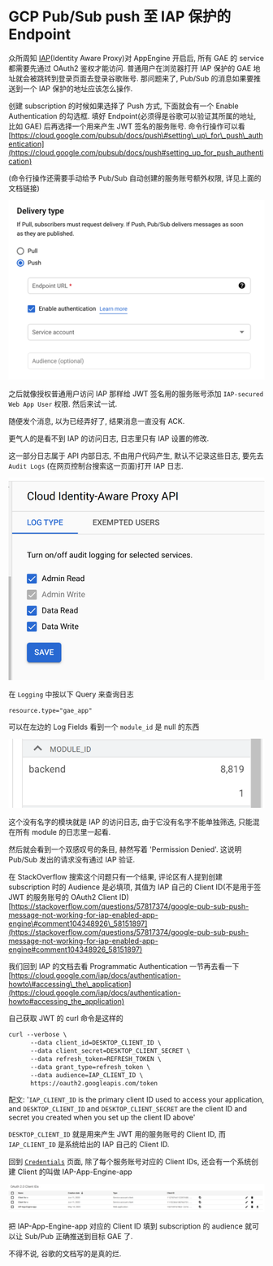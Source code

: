 # GCP Pub/Sub push 至 IAP 保护的 Endpoint

众所周知 [IAP](https://cloud.google.com/iap/docs)\(Identity Aware Proxy\)对 AppEngine 开启后, 所有 GAE 的 service 都需要先通过 OAuth2 鉴权才能访问. 普通用户在浏览器打开 IAP 保护的 GAE 地址就会被跳转到登录页面去登录谷歌账号. 那问题来了, Pub/Sub 的消息如果要推送到一个 IAP 保护的地址应该怎么操作.

创建 subscription 的时候如果选择了 Push 方式, 下面就会有一个 Enable Authentication 的勾选框. 填好 Endpoint\(必须得是谷歌可以验证其所属的地址, 比如 GAE\) 后再选择一个用来产生 JWT 签名的服务账号. 命令行操作可以看 [https://cloud.google.com/pubsub/docs/push\#setting\_up\_for\_push\_authentication](https://cloud.google.com/pubsub/docs/push#setting_up_for_push_authentication)

\(命令行操作还需要手动给予 Pub/Sub 自动创建的服务账号额外权限, 详见上面的文档链接\)

![](../.gitbook/assets/image%20%2864%29.png)

之后就像授权普通用户访问 IAP 那样给 JWT 签名用的服务账号添加 `IAP-secured Web App User` 权限. 然后来试一试.

随便发个消息, 以为已经弄好了, 结果消息一直没有 ACK.

更气人的是看不到 IAP 的访问日志, 日志里只有 IAP 设置的修改.

这一部分日志属于 API 内部日志, 不由用户代码产生, 默认不记录这些日志, 要先去 `Audit Logs` \(在网页控制台搜索这一页面\)打开 IAP 日志.

![](../.gitbook/assets/image%20%2862%29.png)

在 `Logging` 中按以下 Query 来查询日志

```text
resource.type="gae_app"
```

可以在左边的 Log Fields 看到一个 `module_id` 是 null 的东西

![](../.gitbook/assets/image%20%2865%29.png)

这个没有名字的模块就是 IAP 的访问日志, 由于它没有名字不能单独筛选, 只能混在所有 module 的日志里一起看.

然后就会看到一个双感叹号的条目, 赫然写着 'Permission Denied'. 这说明 Pub/Sub 发出的请求没有通过 IAP 验证.

在 StackOverflow 搜索这个问题只有一个结果, 评论区有人提到创建 subscription 时的 Audience 是必填项, 其值为 IAP 自己的 Client ID\(不是用于签 JWT 的服务账号的 OAuth2 Client ID\) [https://stackoverflow.com/questions/57817374/google-pub-sub-push-message-not-working-for-iap-enabled-app-engine\#comment104348926\_58151897](https://stackoverflow.com/questions/57817374/google-pub-sub-push-message-not-working-for-iap-enabled-app-engine#comment104348926_58151897)

我们回到 IAP 的文档去看 Programmatic Authentication 一节再去看一下 [https://cloud.google.com/iap/docs/authentication-howto\#accessing\_the\_application](https://cloud.google.com/iap/docs/authentication-howto#accessing_the_application)

自己获取 JWT 的 curl 命令是这样的

```text
curl --verbose \
      --data client_id=DESKTOP_CLIENT_ID \
      --data client_secret=DESKTOP_CLIENT_SECRET \
      --data refresh_token=REFRESH_TOKEN \
      --data grant_type=refresh_token \
      --data audience=IAP_CLIENT_ID \
      https://oauth2.googleapis.com/token
```

配文: '`IAP_CLIENT_ID` is the primary client ID used to access your application, and `DESKTOP_CLIENT_ID` and `DESKTOP_CLIENT_SECRET` are the client ID and secret you created when you set up the client ID above'

`DESKTOP_CLIENT_ID` 就是用来产生 JWT 用的服务账号的 Client ID, 而 `IAP_CLIENT_ID` 是系统给出的 IAP 自己的 Client ID.

回到 [`Credentials`](https://console.cloud.google.com/apis/credentials) 页面, 除了每个服务账号对应的 Client IDs, 还会有一个系统创建 Client 的叫做 IAP-App-Engine-app

![](../.gitbook/assets/image%20%2861%29.png)

把 IAP-App-Engine-app 对应的 Client ID 填到 subscription 的 audience 就可以让 Sub/Pub 正确推送到目标 GAE 了.

不得不说, 谷歌的文档写的是真的烂.

